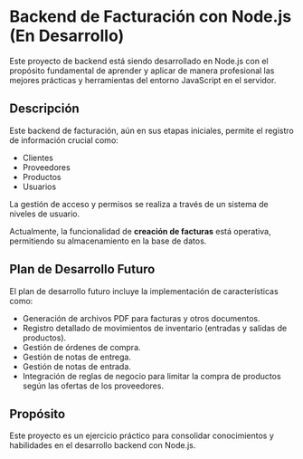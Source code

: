 # Backend de Facturación con Node.js (En Desarrollo)

Este proyecto de backend está siendo desarrollado en Node.js con el propósito fundamental de aprender y aplicar de manera profesional las mejores prácticas y herramientas del entorno JavaScript en el servidor.

## Descripción

Este backend de facturación, aún en sus etapas iniciales, permite el registro de información crucial como:

* Clientes
* Proveedores
* Productos
* Usuarios

La gestión de acceso y permisos se realiza a través de un sistema de niveles de usuario.

Actualmente, la funcionalidad de **creación de facturas** está operativa, permitiendo su almacenamiento en la base de datos.

## Plan de Desarrollo Futuro

El plan de desarrollo futuro incluye la implementación de características como:

* Generación de archivos PDF para facturas y otros documentos.
* Registro detallado de movimientos de inventario (entradas y salidas de productos).
* Gestión de órdenes de compra.
* Gestión de notas de entrega.
* Gestión de notas de entrada.
* Integración de reglas de negocio para limitar la compra de productos según las ofertas de los proveedores.

## Propósito

Este proyecto es un ejercicio práctico para consolidar conocimientos y habilidades en el desarrollo backend con Node.js.
